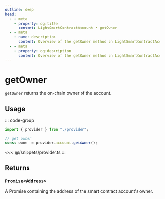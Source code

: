 ```yaml
---
outline: deep
head:
  - - meta
    - property: og:title
      content: LightSmartContractAccount • getOwner
  - - meta
    - name: description
      content: Overview of the getOwner method on LightSmartContractAccount
  - - meta
    - property: og:description
      content: Overview of the getOwner method on LightSmartContractAccount
---
```


# getOwner

`getOwner` returns the on-chain owner of the account.

## Usage

::: code-group

```ts [example.ts]
import { provider } from "./provider";

// get owner
const owner = provider.account.getOwner();
```

<<< @/snippets/provider.ts
:::

## Returns

### `Promise<Address>`

A Promise containing the address of the smart contract account's owner.
